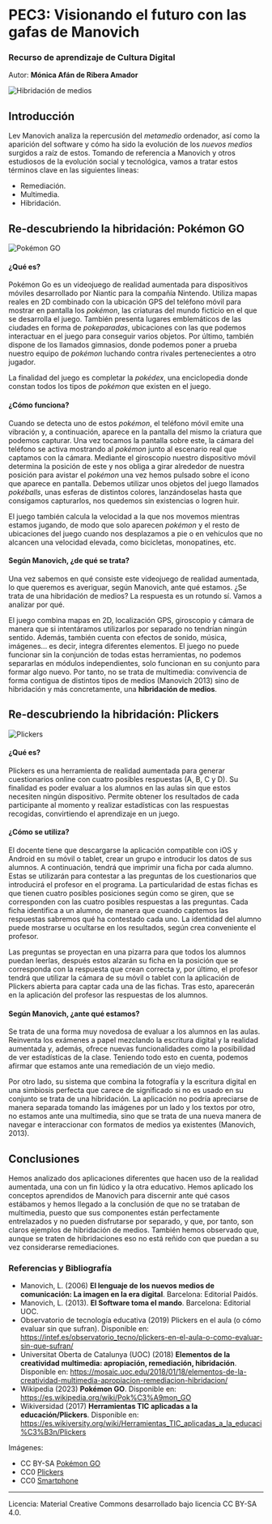 # PEC3: Visionando el futuro con las gafas de Manovich 

### Recurso de aprendizaje de Cultura Digital 


Autor: **Mónica Afán de Ribera Amador**

![Hibridación de medios](https://upload.wikimedia.org/wikipedia/commons/thumb/3/3b/Smartphone-1184865_960_720.png/617px-Smartphone-1184865_960_720.png)

## Introducción
Lev Manovich analiza la repercusión del *metamedio* ordenador, así como la aparición del software y cómo ha sido la evolución de los *nuevos medios* surgidos a raíz de estos.
Tomando de referencia a Manovich y otros estudiosos de la evolución social y tecnológica, vamos a tratar estos términos clave en las siguientes líneas: 
-	Remediación.
-	Multimedia.
-	Hibridación.

## Re-descubriendo la hibridación: Pokémon GO
![Pokémon GO](https://upload.wikimedia.org/wikipedia/commons/thumb/3/36/App-augmented-reality-game-gps-163042.jpg/800px-App-augmented-reality-game-gps-163042.jpg)

#### ¿Qué es?
Pokémon Go es un videojuego de realidad aumentada para dispositivos móviles desarrollado por Niantic para la compañía Nintendo. Utiliza mapas reales en 2D combinado con la ubicación GPS del teléfono móvil para mostrar en pantalla los *pokémon*, las criaturas del mundo ficticio en el que se desarrolla el juego. También presenta lugares emblemáticos de las ciudades en forma de *pokeparadas*, ubicaciones con las que podemos interactuar en el juego para conseguir varios objetos. Por último, también dispone de los llamados gimnasios, donde podemos poner a prueba nuestro equipo de *pokémon* luchando contra rivales pertenecientes a otro jugador.

La finalidad del juego es completar la *pokédex*, una enciclopedia donde constan todos los tipos de *pokémon* que existen en el juego.
#### ¿Cómo funciona?
Cuando se detecta uno de estos *pokémon*, el teléfono móvil emite una vibración y, a continuación, aparece en la pantalla del mismo la criatura que podemos capturar. Una vez tocamos la pantalla sobre este, la cámara del teléfono se activa mostrando al *pokémon* junto al escenario real que captamos con la cámara. Mediante el giroscopio nuestro dispositivo móvil determina la posición de este y nos obliga a girar alrededor de nuestra posición para avistar el *pokémon* una vez hemos pulsado sobre el icono que aparece en pantalla. Debemos utilizar unos objetos del juego llamados *pokéballs*, unas esferas de distintos colores, lanzándoselas hasta que consigamos capturarlos, nos quedemos sin existencias o logren huir.

El juego también calcula la velocidad a la que nos movemos mientras estamos jugando, de modo que solo aparecen *pokémon* y el resto de ubicaciones del juego cuando nos desplazamos a pie o en vehículos que no alcancen una velocidad elevada, como bicicletas, monopatines, etc.

#### Según Manovich, ¿de qué se trata?
Una vez sabemos en qué consiste este videojuego de realidad aumentada, lo que queremos es averiguar, según Manovich, ante qué estamos. ¿Se trata de una hibridación de medios? La respuesta es un rotundo sí. Vamos a analizar por qué.

El juego combina mapas en 2D, localización GPS, giroscopio y cámara de manera que si intentáramos utilizarlos por separado no tendrían ningún sentido. Además, también cuenta con efectos de sonido, música, imágenes... es decir, integra diferentes elementos.   El juego no puede funcionar sin la conjunción de todas estas herramientas, no podemos separarlas en módulos independientes, solo funcionan en su conjunto para formar algo nuevo. Por tanto, no se trata de multimedia: convivencia de forma contigua de distintos tipos de medios (Manovich 2013) sino de hibridación y más concretamente, una **hibridación de medios**.

## Re-descubriendo la hibridación: Plickers
![Plickers](https://upload.wikimedia.org/wikipedia/commons/thumb/0/09/Plickers.jpg/450px-Plickers.jpg)

#### ¿Qué es?
Plickers es una herramienta de realidad aumentada para generar cuestionarios online con cuatro posibles respuestas (A, B, C y D). Su finalidad es poder evaluar a los alumnos en las aulas sin que estos necesiten ningún dispositivo. Permite obtener los resultados de cada participante al momento y realizar estadísticas con las respuestas recogidas, convirtiendo el aprendizaje en un juego.

#### ¿Cómo se utiliza?
El docente tiene que descargarse la aplicación compatible con iOS y Android en su móvil o tablet, crear un grupo e introducir los datos de sus alumnos. A continuación, tendrá que imprimir una ficha por cada alumno. Estas se utilizarán para contestar a las preguntas de los cuestionarios que introducirá el profesor en el programa. La particularidad de estas fichas es que tienen cuatro posibles posiciones según como se giren, que se corresponden con las cuatro posibles respuestas a las preguntas. Cada ficha identifica a un alumno, de manera que cuando captemos las respuestas sabremos qué ha contestado cada uno. La identidad del alumno puede mostrarse u ocultarse en los resultados, según crea conveniente el profesor.

Las preguntas se proyectan en una pizarra para que todos los alumnos puedan leerlas, después estos alzarán su ficha en la posición que se corresponda con la respuesta que crean correcta y, por último, el profesor tendrá que utilizar la cámara de su móvil o tablet con la aplicación de Plickers abierta para captar cada una de las fichas. Tras esto, aparecerán en la aplicación del profesor las respuestas de los alumnos.

#### Según Manovich, ¿ante qué estamos?
Se trata de una forma muy novedosa de evaluar a los alumnos en las aulas. Reinventa los exámenes a papel mezclando la escritura digital y la realidad aumentada y, además, ofrece nuevas funcionalidades como la posibilidad de ver estadísticas de la clase. Teniendo todo esto en cuenta, podemos afirmar que estamos ante una remediación de un viejo medio.

Por otro lado, su sistema que combina la fotografía y la escritura digital en una simbiosis perfecta que carece de significado si no es usado en su conjunto se trata de una hibridación. La aplicación no podría apreciarse de manera separada tomando las imágenes por un lado y los textos por otro, no estamos ante una multimedia, sino que se trata de una nueva manera de navegar e interaccionar con formatos de medios ya existentes (Manovich, 2013).

## Conclusiones
Hemos analizado dos aplicaciones diferentes que hacen uso de la realidad aumentada, una con un fin lúdico y la otra educativo. Hemos aplicado los conceptos aprendidos de Manovich para discernir ante qué casos estábamos y hemos llegado a la conclusión de que no se trataban de multimedia, puesto que sus componentes están perfectamente entrelazados y no pueden disfrutarse por separado, y que, por tanto, son claros ejemplos de hibridación de medios.
También hemos observado que, aunque se traten de hibridaciones eso no está reñido con que puedan a su vez considerarse remediaciones.

### Referencias y Bibliografía

* Manovich, L. (2006) **El lenguaje de los nuevos medios de comunicación: La imagen en la era digital**. Barcelona: Editorial Paidós.
* Manovich, L. (2013). **El Software toma el mando**. Barcelona: Editorial UOC. 
* Observatorio de tecnología educativa (2019) Plickers en el aula (o cómo evaluar sin que sufran).
Disponible en: https://intef.es/observatorio_tecno/plickers-en-el-aula-o-como-evaluar-sin-que-sufran/
* Universitat Oberta de Catalunya (UOC) (2018) **Elementos de la creatividad multimedia: apropiación, remediación, hibridación**. Disponible en: https://mosaic.uoc.edu/2018/01/18/elementos-de-la-creatividad-multimedia-apropiacion-remediacion-hibridacion/
* Wikipedia (2023) **Pokémon GO**. Disponible en: https://es.wikipedia.org/wiki/Pok%C3%A9mon_GO
* Wikiversidad (2017) **Herramientas TIC aplicadas a la educación/Plickers**. Disponible en: https://es.wikiversity.org/wiki/Herramientas_TIC_aplicadas_a_la_educaci%C3%B3n/Plickers

Imágenes:
* CC BY-SA [Pokémon GO](https://upload.wikimedia.org/wikipedia/commons/thumb/3/36/App-augmented-reality-game-gps-163042.jpg/800px-App-augmented-reality-game-gps-163042.jpg)
* CC0 [Plickers](https://upload.wikimedia.org/wikipedia/commons/thumb/0/09/Plickers.jpg/450px-Plickers.jpg)
* CC0 [Smartphone](https://upload.wikimedia.org/wikipedia/commons/thumb/3/3b/Smartphone-1184865_960_720.png/617px-Smartphone-1184865_960_720.png)
----

Licencia: Material Creative Commons desarrollado bajo licencia CC BY-SA 4.0.


